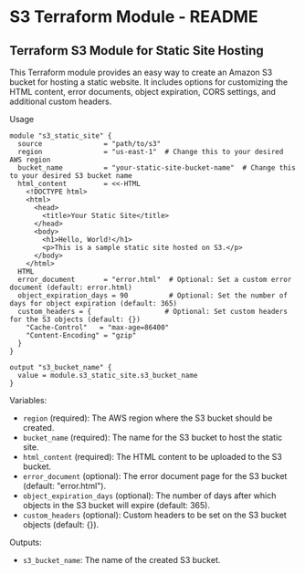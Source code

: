 # S3 Terraform Module - README
## Terraform S3 Module for Static Site Hosting

This Terraform module provides an easy way to create an Amazon S3 bucket for hosting a static website. It includes options for customizing the HTML content, error documents, object expiration, CORS settings, and additional custom headers.

Usage
```
module "s3_static_site" {
  source               = "path/to/s3"
  region               = "us-east-1"  # Change this to your desired AWS region
  bucket_name          = "your-static-site-bucket-name"  # Change this to your desired S3 bucket name
  html_content         = <<-HTML
    <!DOCTYPE html>
    <html>
      <head>
        <title>Your Static Site</title>
      </head>
      <body>
        <h1>Hello, World!</h1>
        <p>This is a sample static site hosted on S3.</p>
      </body>
    </html>
  HTML
  error_document       = "error.html"  # Optional: Set a custom error document (default: error.html)
  object_expiration_days = 90          # Optional: Set the number of days for object expiration (default: 365)
  custom_headers = {                  # Optional: Set custom headers for the S3 objects (default: {})
    "Cache-Control"   = "max-age=86400"
    "Content-Encoding" = "gzip"
  }
}

output "s3_bucket_name" {
  value = module.s3_static_site.s3_bucket_name
}
```

Variables:
- `region` (required): The AWS region where the S3 bucket should be created.
- `bucket_name` (required): The name for the S3 bucket to host the static site.
- `html_content` (required): The HTML content to be uploaded to the S3 bucket.
- `error_document` (optional): The error document page for the S3 bucket (default: "error.html").
- `object_expiration_days` (optional): The number of days after which objects in the S3 bucket will expire (default: 365).
- `custom_headers` (optional): Custom headers to be set on the S3 bucket objects (default: {}).

Outputs:
- `s3_bucket_name`: The name of the created S3 bucket.